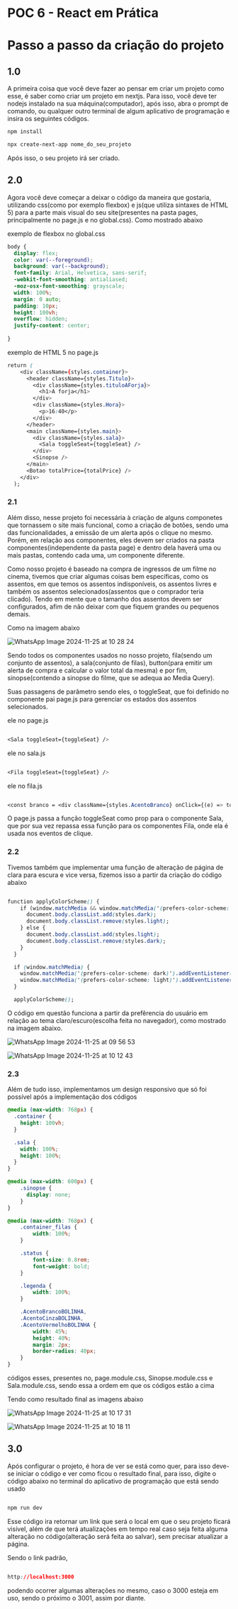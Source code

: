 # POC 6 - React em Prática

# Passo a passo da criação do projeto

## 1.0
A primeira coisa que você deve fazer ao pensar em criar um projeto como esse, é saber como criar um projeto em nextjs. Para isso, você deve ter nodejs instalado na sua máquina(computador), após isso, abra o prompt de comando, ou qualquer outro terminal de algum aplicativo de programação e insira os seguintes códigos.

  ```css
npm install

npx create-next-app nome_do_seu_projeto
```
Após isso, o seu projeto irá ser criado.

## 2.0
Agora você deve começar a deixar o código da maneira que gostaria, utilizando css(como por exemplo flexbox) e js(que utiliza sintaxes de HTML 5) para a parte mais visual do seu site(presentes na pasta pages, principalmente no page.js e no global.css). Como mostrado abaixo

exemplo de flexbox no global.css
```css
body {
  display: flex;
  color: var(--foreground);
  background: var(--background);
  font-family: Arial, Helvetica, sans-serif;
  -webkit-font-smoothing: antialiased;
  -moz-osx-font-smoothing: grayscale;
  width: 100%;
  margin: 0 auto; 
  padding: 10px; 
  height: 100vh; 
  overflow: hidden;
  justify-content: center;
  
}
```

exemplo de HTML 5 no page.js
```css
return (
    <div className={styles.container}>
      <header className={styles.Titulo}>
        <div className={styles.tituloAForja}>
          <h1>A forja</h1>
        </div>
        <div className={styles.Hora}>
          <p>16:40</p>
        </div>
      </header>
      <main className={styles.main}>
        <div className={styles.sala}>
          <Sala toggleSeat={toggleSeat} />
        </div>
        <Sinopse />
      </main>
      <Botao totalPrice={totalPrice} />
    </div>
  );
```


### 2.1
Além disso, nesse projeto foi necessária à criação de alguns componetes que tornassem o site mais funcional, como a criação de botões, sendo uma das funcionalidades, a emissão de um alerta após o clique no mesmo. Porém, em relação aos componentes, eles devem ser criados na pasta componentes(independente da pasta page) e dentro dela haverá uma ou mais pastas, contendo cada uma, um componente diferente. 

Como nosso projeto é baseado na compra de ingressos de um filme no cinema, tivemos que criar algumas coisas bem específicas, como os assentos, em que temos os assentos indisponíveis, os assentos livres e também os assentos selecionados(assentos que o comprador teria clicado). Tendo em mente que o tamanho dos assentos devem ser configurados, afim de não deixar com que fiquem grandes ou pequenos demais.

Como na imagem abaixo

![WhatsApp Image 2024-11-25 at 10 28 24](https://github.com/user-attachments/assets/ad4ab4a3-9a4a-45d0-ab2b-1925db500639)


Sendo todos os componentes usados no nosso projeto, fila(sendo um conjunto de assentos), a sala(conjunto de filas), button(para emitir um alerta de compra e calcular o valor total da mesma) e por fim, sinopse(contendo a sinopse do filme, que se adequa ao Media Query). 

Suas passagens de parâmetro sendo eles, o toggleSeat, que foi definido no componente pai page.js para gerenciar os estados dos assentos selecionados.

ele no page.js
```css

<Sala toggleSeat={toggleSeat} />

```

ele no sala.js
```css

<Fila toggleSeat={toggleSeat} />

```
ele no fila.js
```css

<const branco = <div className={styles.AcentoBranco} onClick={(e) => toggleSeat(e.target)}></div>;

```
O page.js passa a função toggleSeat como prop para o componente Sala, que por sua vez repassa essa função para os componentes Fila, onde ela é usada nos eventos de clique.



### 2.2
Tivemos também que implementar uma função de alteração de página de clara para escura e vice versa, fizemos isso a partir da criação do código abaixo

```css

function applyColorScheme() {
    if (window.matchMedia && window.matchMedia('(prefers-color-scheme: dark)').matches) {
      document.body.classList.add(styles.dark);
      document.body.classList.remove(styles.light);
    } else {
      document.body.classList.add(styles.light);
      document.body.classList.remove(styles.dark);
    }
  }

  if (window.matchMedia) {
    window.matchMedia('(prefers-color-scheme: dark)').addEventListener('change', applyColorScheme);
    window.matchMedia('(prefers-color-scheme: light)').addEventListener('change', applyColorScheme);
  }

  applyColorScheme();

```

O código em questão funciona a partir da prefêrencia do usuário em relação ao tema claro/escuro(escolha feita no navegador), como mostrado na imagem abaixo.

![WhatsApp Image 2024-11-25 at 09 56 53](https://github.com/user-attachments/assets/a3ea5c3e-f01a-457e-afa4-1a73c919d05c)

![WhatsApp Image 2024-11-25 at 10 12 43](https://github.com/user-attachments/assets/ade59f2b-9de2-4865-9a48-ee346e966873)


### 2.3
Além de tudo isso, implementamos um design responsivo que só foi possível após a implementação dos códigos

```css
@media (max-width: 768px) {
  .container {
    height: 100vh;
  }

  .sala {
    width: 100%;
    height: 100%;
  }
}
```
```css
@media (max-width: 600px) {   
    .sinopse {
      display: none;
    }
}
```
```css
@media (max-width: 768px) {
    .container_filas {
        width: 100%;
    }

    .status {
        font-size: 0.8rem;
        font-weight: bold;
    }

    .legenda {
        width: 100%;
    }

    .AcentoBrancoBOLINHA,
    .AcentoCinzaBOLINHA,
    .AcentoVermelhoBOLINHA {
        width: 45%;
        height: 40%;
        margin: 2px;
        border-radius: 40px;
    }
}
```

códigos esses, presentes no, page.module.css, Sinopse.module.css e Sala.module.css, sendo essa a ordem em que os códigos estão a cima

Tendo como resultado final as imagens abaixo

![WhatsApp Image 2024-11-25 at 10 17 31](https://github.com/user-attachments/assets/67dcdb18-bad5-4f57-a5f5-787ebe538444)

![WhatsApp Image 2024-11-25 at 10 18 11](https://github.com/user-attachments/assets/3141eb36-7448-4022-9a70-e40b61a80693)



## 3.0 
Após configurar o projeto, é hora de ver se está como quer, para isso deve-se iniciar o código e ver como ficou o resultado final, para isso, digite o código abaixo no terminal do aplicativo de programação que está sendo usado

```css

npm run dev

```

Esse código ira retornar um link que será o local em que o seu projeto ficará visível, além de que terá atualizações em tempo real caso seja feita alguma alteração no código(alteração será feita ao salvar), sem precisar atualizar a página. 

Sendo o link padrão,

```css

http://localhost:3000

```
podendo ocorrer algumas alterações no mesmo, caso o 3000 esteja em uso, sendo o próximo o 3001, assim por diante.

